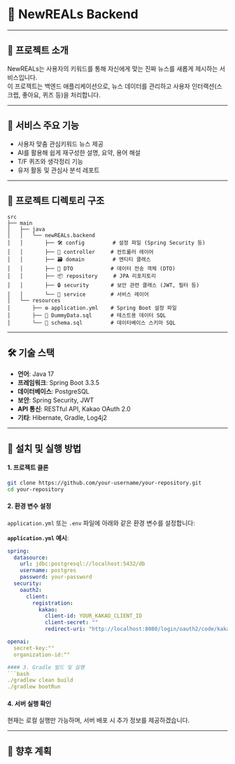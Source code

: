 # 📰 NewREALs Backend

---

## 📌 프로젝트 소개
NewREALs는 사용자의 키워드를 통해 자신에게 맞는 진짜 뉴스를 새롭게 제시하는 서비스입니다.  
이 프로젝트는 백엔드 애플리케이션으로, 뉴스 데이터를 관리하고 사용자 인터랙션(스크랩, 좋아요, 퀴즈 등)을 처리합니다.

---

## 🌟 서비스 주요 기능
- 사용자 맞춤 관심키워드 뉴스 제공
- AI를 활용해 쉽게 재구성한 설명, 요약, 용어 해설
- T/F 퀴즈와 생각정리 기능
- 유저 활동 및 관심사 분석 레포트
  

---

## 📂 프로젝트 디렉토리 구조

```plaintext
src
├── main
│   ├── java
│   │   └── newREALs.backend
│   │       ├── 🛠️ config         # 설정 파일 (Spring Security 등)
│   │       ├── 📂 controller     # 컨트롤러 레이어
│   │       ├── 🗃️ domain         # 엔티티 클래스
│   │       ├── 📑 DTO            # 데이터 전송 객체 (DTO)
│   │       ├── 📦 repository     # JPA 리포지토리
│   │       ├── 🔒 security       # 보안 관련 클래스 (JWT, 필터 등)
│   │       └── 🧩 service        # 서비스 레이어
│   └── resources
│       ├── ⚙️ application.yml    # Spring Boot 설정 파일
│       ├── 🧪 DummyData.sql      # 테스트용 데이터 SQL
│       └── 📜 schema.sql         # 데이터베이스 스키마 SQL
```

---

## 🛠️ 기술 스택
- **언어**: Java 17
- **프레임워크**: Spring Boot 3.3.5
- **데이터베이스**: PostgreSQL
- **보안**: Spring Security, JWT
- **API 통신**: RESTful API, Kakao OAuth 2.0
- **기타**: Hibernate, Gradle, Log4j2

---

## 🚀 설치 및 실행 방법

#### 1. 프로젝트 클론
```bash
git clone https://github.com/your-username/your-repository.git
cd your-repository
```

#### 2. 환경 변수 설정
`application.yml` 또는 `.env` 파일에 아래와 같은 환경 변수를 설정합니다:

**`application.yml` 예시**:
```yaml
spring:
  datasource:
    url: jdbc:postgresql://localhost:5432/db
    username: postgres
    password: your-password
  security:
    oauth2:
      client:
        registration:
          kakao:
            client-id: YOUR_KAKAO_CLIENT_ID
            client-secret: ""
            redirect-uri: "http://localhost:8080/login/oauth2/code/kakao"

openai:
  secret-key:""
  organization-id:""

#### 3. Gradle 빌드 및 실행
```bash
./gradlew clean build
./gradlew bootRun
```

#### 4. 서버 실행 확인
현재는 로컬 실행만 가능하며, 서버 배포 시 추가 정보를 제공하겠습니다.

---

## 🔮 향후 계획
